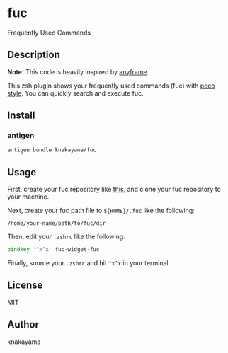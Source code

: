 fuc
===

Frequently Used Commands

## Description

**Note:** This code is heavily inspired by [anyframe](https://github.com/mollifier/anyframe).

This zsh plugin shows your frequently used commands (fuc) with [peco style](https://github.com/peco/peco). You can quickly search and execute fuc.

## Install

### antigen

```bash
antigen bundle knakayama/fuc
```

## Usage

First, create your fuc repository like [this](https://github.com/knakayama/my-fuc), and clone your fuc repository to your machine.

Next, create your fuc path file to `${HOME}/.fuc` like the following:

```text
/home/your-name/path/to/fuc/dir
```

Then, edit your `.zshrc` like the following:

```zsh
bindkey '^x^x' fuc-widget-fuc
```

Finally, source your `.zshrc` and hit `^x^x` in your terminal.

## License

MIT

## Author

knakayama
